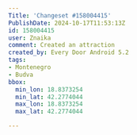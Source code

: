 ```yaml
---
Title: 'Changeset #158004415'
PublishDate: 2024-10-17T11:53:13Z
id: 158004415
user: Znaika
comment: Created an attraction
created_by: Every Door Android 5.2
tags:
- Montenegro
- Budva
bbox:
  min_lon: 18.8373254
  min_lat: 42.2774044
  max_lon: 18.8373254
  max_lat: 42.2774044

---
```

